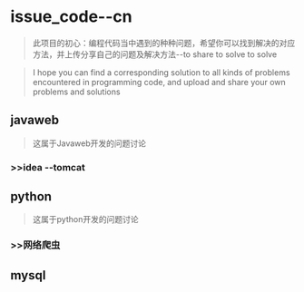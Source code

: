 # issue_code--cn
>此项目的初心：编程代码当中遇到的种种问题，希望你可以找到解决的对应方法，并上传分享自己的问题及解决方法--to share to solve to solve

>I hope you can find a corresponding solution to all kinds of problems encountered in programming code, and upload and share your own problems and solutions

## javaweb
>这属于Javaweb开发的问题讨论

### >>idea --tomcat


## python
> 这属于python开发的问题讨论
### >>网络爬虫

## mysql
